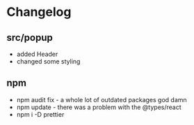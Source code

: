 # Changelog

## src/popup

- added Header
- changed some styling

## npm

- npm audit fix - a whole lot of outdated packages god damn
- npm update - there was a problem with the @types/react
- npm i -D prettier

